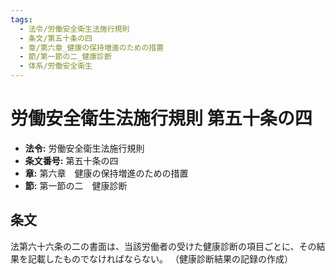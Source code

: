 ```yaml
---
tags:
  - 法令/労働安全衛生法施行規則
  - 条文/第五十条の四
  - 章/第六章_健康の保持増進のための措置
  - 節/第一節の二_健康診断
  - 体系/労働安全衛生
---
```

# 労働安全衛生法施行規則 第五十条の四

- **法令:** 労働安全衛生法施行規則
- **条文番号:** 第五十条の四
- **章:** 第六章　健康の保持増進のための措置
- **節:** 第一節の二　健康診断

## 条文
法第六十六条の二の書面は、当該労働者の受けた健康診断の項目ごとに、その結果を記載したものでなければならない。
（健康診断結果の記録の作成）

